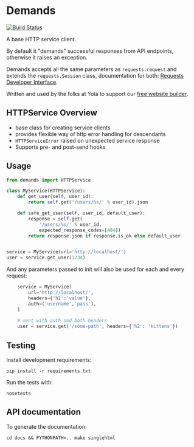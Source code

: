 # Demands

[![Build Status](https://travis-ci.org/yola/demands.png)](https://travis-ci.org/yola/demands)

A base HTTP service client.

By default it "demands" successful responses from API endpoints,
otherwise it raises an exception.

Demands accepts all the same parameters as `requests.request` and extends
the `requests.Session` class, documentation for both:
[Requests Developer Interface][2].

Written and used by the folks at Yola to support our [free website builder][1].

## HTTPService Overview

* base class for creating service clients
* provides flexible way of http error handling for descendants
* `HTTPServiceError` raised on unexpected service response
* Supports pre- and post-send hooks


## Usage
```python
from demands import HTTPService

class MyService(HTTPService):
    def get_user(self, user_id):
        return self.get('/users/%s/' % user_id).json

    def safe_get_user(self, user_id, default_user):
        response = self.get(
            '/users/%s/' % user_id, 
            expected_response_codes=[404])
        return response.json if response.is_ok else default_user


service = MyService(url='http://localhost/')
user = service.get_user(1234)
```

And any parameters passed to init will also be used for each and every
request:
```python
    service = MyService(
        url='http://localhost/',
        headers={'h1':'value'},
        auth=('username','pass'),
    )
    
    # sent with auth and both headers
    user = service.get('/some-path', headers={'h2': 'kittens'})
```


## Testing

Install development requirements:

    pip install -r requirements.txt

Run the tests with:

    nosetests

## API documentation

To generate the documentation:

    cd docs && PYTHONPATH=.. make singlehtml

[1]:https://www.yola.com/
[2]:http://www.python-requests.org/en/latest/api/
[3]:https://github.com/kennethreitz/requests

